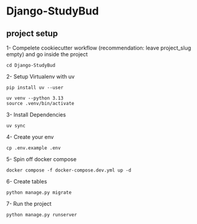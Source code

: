 # Django-StudyBud

## project setup

1- Compelete cookiecutter workflow (recommendation: leave project_slug empty) and go inside the project
```
cd Django-StudyBud
```

2- Setup Virtualenv with uv
```
pip install uv --user
```
```
uv venv --python 3.13
source .venv/bin/activate
```

3- Install Dependencies
```
uv sync
```

4- Create your env
```
cp .env.example .env
```

5- Spin off docker compose
```
docker compose -f docker-compose.dev.yml up -d
```

6- Create tables
```
python manage.py migrate
```

7- Run the project
```
python manage.py runserver
```